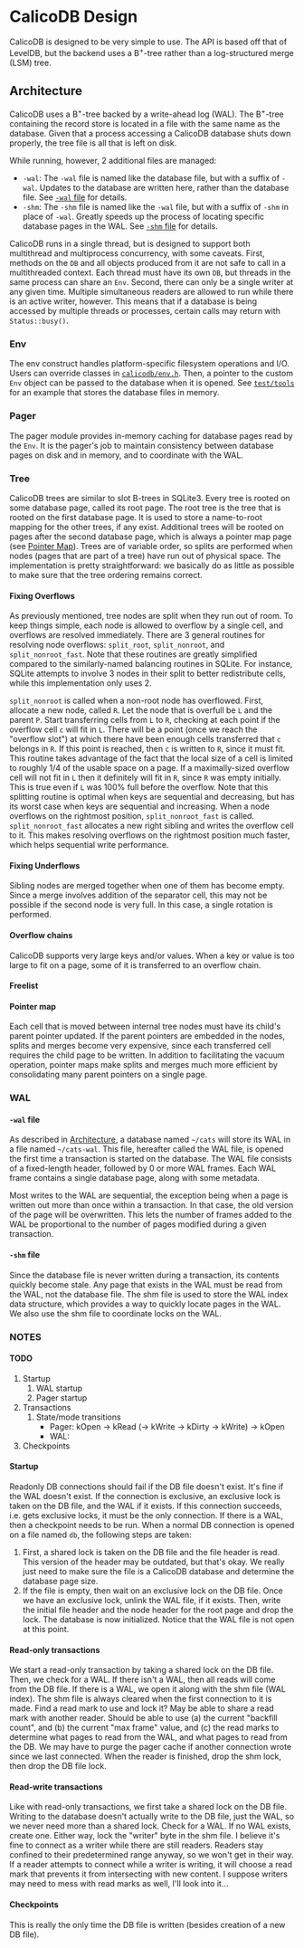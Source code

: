 # CalicoDB Design
CalicoDB is designed to be very simple to use.
The API is based off that of LevelDB, but the backend uses a B<sup>+</sup>-tree rather than a log-structured merge (LSM) tree.

## Architecture
CalicoDB uses a B<sup>+</sup>-tree backed by a write-ahead log (WAL).
The B<sup>+</sup>-tree containing the record store is located in a file with the same name as the database.
Given that a process accessing a CalicoDB database shuts down properly, the tree file is all that is left on disk.

While running, however, 2 additional files are managed:
+ `-wal`: The `-wal` file is named like the database file, but with a suffix of `-wal`.
Updates to the database are written here, rather than the database file.
See [`-wal` file](#-wal-file) for details.
+ `-shm`: The `-shm` file is named like the `-wal` file, but with a suffix of `-shm` in place of `-wal`.
Greatly speeds up the process of locating specific database pages in the WAL.
See [`-shm` file](#-shm-file) for details.

CalicoDB runs in a single thread, but is designed to support both multithread and multiprocess concurrency, with some caveats.
First, methods on the `DB` and all objects produced from it are not safe to call in a multithreaded context.
Each thread must have its own `DB`, but threads in the same process can share an `Env`.
Second, there can only be a single writer at any given time.
Multiple simultaneous readers are allowed to run while there is an active writer, however.
This means that if a database is being accessed by multiple threads or processes, certain calls may return with `Status::busy()`.

### Env
The env construct handles platform-specific filesystem operations and I/O.
Users can override classes in [`calicodb/env.h`](../include/calicodb/env.h).
Then, a pointer to the custom `Env` object can be passed to the database when it is opened.
See [`test/tools`](../test/tools) for an example that stores the database files in memory.

### Pager
The pager module provides in-memory caching for database pages read by the `Env`.
It is the pager's job to maintain consistency between database pages on disk and in memory, and to coordinate with the WAL.

### Tree
CalicoDB trees are similar to slot B-trees in SQLite3.
Every tree is rooted on some database page, called its root page.
The root tree is the tree that is rooted on the first database page.
It is used to store a name-to-root mapping for the other trees, if any exist.
Additional trees will be rooted on pages after the second database page, which is always a pointer map page (see [Pointer Map](#pointer-map)).
Trees are of variable order, so splits are performed when nodes (pages that are part of a tree) have run out of physical space.
The implementation is pretty straightforward: we basically do as little as possible to make sure that the tree ordering remains correct.

#### Fixing Overflows
As previously mentioned, tree nodes are split when they run out of room.
To keep things simple, each node is allowed to overflow by a single cell, and overflows are resolved immediately.
There are 3 general routines for resolving node overflows: `split_root`, `split_nonroot`, and `split_nonroot_fast`.
Note that these routines are greatly simplified compared to the similarly-named balancing routines in SQLite.
For instance, SQLite attempts to involve 3 nodes in their split to better redistribute cells, while this implementation only uses 2.

`split_nonroot` is called when a non-root node has overflowed.
First, allocate a new node, called `R`.
Let the node that is overfull be `L` and the parent `P`.
Start transferring cells from `L` to `R`, checking at each point if the overflow cell `c` will fit in `L`.
There will be a point (once we reach the "overflow slot") at which there have been enough cells transferred that `c` belongs in `R`.
If this point is reached, then `c` is written to `R`, since it must fit.
This routine takes advantage of the fact that the local size of a cell is limited to roughly 1/4 of the usable space on a page.
If a maximally-sized overflow cell will not fit in `L` then it definitely will fit in `R`, since `R` was empty initially.
This is true even if `L` was 100% full before the overflow.
Note that this splitting routine is optimal when keys are sequential and decreasing, but has its worst case when keys are sequential and increasing.
When a node overflows on the rightmost position, `split_nonroot_fast` is called.
`split_nonroot_fast` allocates a new right sibling and writes the overflow cell to it.
This makes resolving overflows on the rightmost position much faster, which helps sequential write performance.

#### Fixing Underflows
Sibling nodes are merged together when one of them has become empty.
Since a merge involves addition of the separator cell, this may not be possible if the second node is very full.
In this case, a single rotation is performed.

#### Overflow chains
CalicoDB supports very large keys and/or values.
When a key or value is too large to fit on a page, some of it is transferred to an overflow chain.

[//]: # (TODO)

#### Freelist
[//]: # (TODO)

#### Pointer map
[//]: # (TODO)

Each cell that is moved between internal tree nodes must have its child's parent pointer updated.
If the parent pointers are embedded in the nodes, splits and merges become very expensive, since each transferred cell requires the child page to be written.
In addition to facilitating the vacuum operation, pointer maps make splits and merges much more efficient by consolidating many parent pointers on a single page.

### WAL

#### `-wal` file
As described in [Architecture](#architecture), a database named `~/cats` will store its WAL in a file named `~/cats-wal`.
This file, hereafter called the WAL file, is opened the first time a transaction is started on the database.
The WAL file consists of a fixed-length header, followed by 0 or more WAL frames.
Each WAL frame contains a single database page, along with some metadata.

Most writes to the WAL are sequential, the exception being when a page is written out more than once within a transaction.
In that case, the old version of the page will be overwritten.
This lets the number of frames added to the WAL be proportional to the number of pages modified during a given transaction.

#### `-shm` file
Since the database file is never written during a transaction, its contents quickly become stale.
Any page that exists in the WAL must be read from the WAL, not the database file.
The shm file is used to store the WAL index data structure, which provides a way to quickly locate pages in the WAL.
We also use the shm file to coordinate locks on the WAL.

### NOTES

#### TODO
1. Startup
   1. WAL startup
   2. Pager startup
2. Transactions
   1. State/mode transitions
      + Pager: kOpen -> kRead (-> kWrite -> kDirty -> kWrite) -> kOpen
      + WAL: 
3. Checkpoints

#### Startup
Readonly DB connections should fail if the DB file doesn't exist.
It's fine if the WAL doesn't exist.
If the connection is exclusive, an exclusive lock is taken on the DB file, and the WAL if it exists.
If this connection succeeds, i.e. gets exclusive locks, it must be the only connection.
If there is a WAL, then a checkpoint needs to be run.
When a normal DB connection is opened on a file named `db`, the following steps are taken:
1. First, a shared lock is taken on the DB file and the file header is read. 
This version of the header may be outdated, but that's okay. 
We really just need to make sure the file is a CalicoDB database and determine the database page size.
2. If the file is empty, then wait on an exclusive lock on the DB file.
Once we have an exclusive lock, unlink the WAL file, if it exists.
Then, write the initial file header and the node header for the root page and drop the lock.
The database is now initialized.
Notice that the WAL file is not open at this point.

#### Read-only transactions
We start a read-only transaction by taking a shared lock on the DB file.
Then, we check for a WAL.
If there isn't a WAL, then all reads will come from the DB file.
If there is a WAL, we open it along with the shm file (WAL index).
The shm file is always cleared when the first connection to it is made.
Find a read mark to use and lock it?
May be able to share a read mark with another reader.
Should be able to use (a) the current "backfill count", and (b) the current "max frame" value, and (c) the read marks to determine what pages to read from the WAL, and what pages to read from the DB.
We may have to purge the pager cache if another connection wrote since we last connected.
When the reader is finished, drop the shm lock, then drop the DB file lock.

#### Read-write transactions
Like with read-only transactions, we first take a shared lock on the DB file.
Writing to the database doesn't actually write to the DB file, just the WAL, so we never need more than a shared lock.
Check for a WAL.
If no WAL exists, create one.
Either way, lock the "writer" byte in the shm file.
I believe it's fine to connect as a writer while there are still readers.
Readers stay confined to their predetermined range anyway, so we won't get in their way.
If a reader attempts to connect while a writer is writing, it will choose a read mark that prevents it from intersecting with new content.
I suppose writers may need to mess with read marks as well, I'll look into it...

#### Checkpoints
This is really the only time the DB file is written (besides creation of a new DB file).

